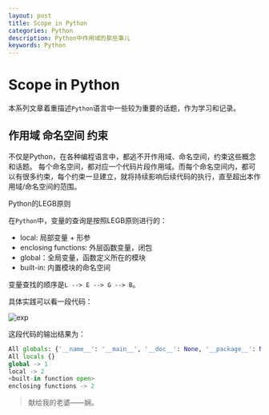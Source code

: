 ```yaml
---
layout: post
title: Scope in Python
categories: Python
description: Python中作用域的那些事儿
keywords: Python
---
```


#  Scope in Python

本系列文章着重描述`Python`语言中一些较为重要的话题，作为学习和记录。


## 作用域 命名空间 约束

不仅是Python，在各种编程语言中，都逃不开作用域、命名空间，约束这些概念和话题。 每个命名空间，都对应一个代码片段作用域。而每个命名空间内，都可以有很多约束，每个约束一旦建立，就将持续影响后续代码的执行，直至超出本作用域/命名空间的范围。

Python的LEGB原则

在`Python`中，变量的查询是按照LEGB原则进行的：

* local: 局部变量 + 形参
* enclosing functions: 外层函数变量，闭包
* global：全局变量，函数定义所在的模块
* built-in: 内置模块的命名空间

变量查找的顺序是`L --> E --> G --> B`。

具体实践可以看一段代码：

![exp](https://res.cloudinary.com/lvxiaoxin96/image/upload/v1537855710/For%20Blog/legb.png)



这段代码的输出结果为：

```python
All globals: {'__name__': '__main__', '__doc__': None, '__package__': None, '__loader__': <_frozen_importlib_external.SourceFileLoader object at 0x104e325c0>, '__spec__': None, '__annotations__': {}, '__builtins__': <module 'builtins' (built-in)>, '__file__': 'legb.py', '__cached__': None, 'fun': <function fun at 0x104c10e18>, 'a': 1}
All locals {}
global -> 1
local -> 2
<built-in function open>
enclosing functions -> 2
```



> 献给我的老婆——娴。